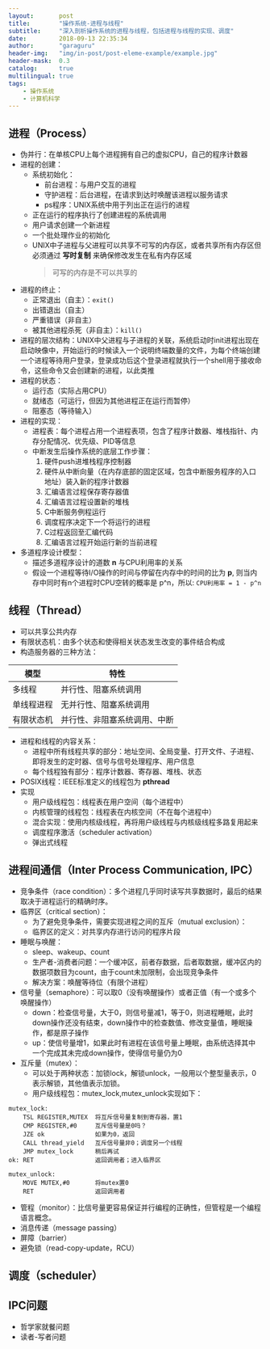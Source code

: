```yaml
---
layout:       post
title:        "操作系统-进程与线程"
subtitle:     "深入剖析操作系统的进程与线程，包括进程与线程的实现、调度"
date:         2018-09-13 22:35:34
author:       "garaguru"
header-img:   "img/in-post/post-eleme-example/example.jpg"
header-mask:  0.3
catalog:      true
multilingual: true
tags:
    - 操作系统
    - 计算机科学
---
```


## 进程（Process）
- 伪并行：在单核CPU上每个进程拥有自己的虚拟CPU，自己的程序计数器
- 进程的创建：
    - 系统初始化：
        - 前台进程：与用户交互的进程
        - 守护进程：后台进程，在请求到达时唤醒该进程以服务请求
        - ps程序：UNIX系统中用于列出正在运行的进程
    - 正在运行的程序执行了创建进程的系统调用
    - 用户请求创建一个新进程
    - 一个批处理作业的初始化
    - UNIX中子进程与父进程可以共享不可写的内存区，或者共享所有内存区但必须通过 **写时复制** 来确保修改发生在私有内存区域
        >可写的内存是不可以共享的
- 进程的终止：
    - 正常退出（自主）：`exit()`
    - 出错退出（自主）
    - 严重错误（非自主）
    - 被其他进程杀死（非自主）：`kill()`
- 进程的层次结构：UNIX中父进程与子进程的关联，系统启动时init进程出现在启动映像中，开始运行的时候读入一个说明终端数量的文件，为每个终端创建一个进程等待用户登录，登录成功后这个登录进程就执行一个shell用于接收命令，这些命令又会创建新的进程，以此类推
- 进程的状态：
    - 运行态（实际占用CPU）
    - 就绪态（可运行，但因为其他进程正在运行而暂停）
    - 阻塞态（等待输入）
- 进程的实现：
    - 进程表：每个进程占用一个进程表项，包含了程序计数器、堆栈指针、内存分配情况、优先级、PID等信息
    - 中断发生后操作系统的底层工作步骤：
        1. 硬件push进堆栈程序控制器
        2. 硬件从中断向量（在内存底部的固定区域，包含中断服务程序的入口地址）装入新的程序计数器
        3. 汇编语言过程保存寄存器值
        4. 汇编语言过程设置新的堆栈
        5. C中断服务例程运行
        6. 调度程序决定下一个将运行的进程
        7. C过程返回至汇编代码
        8. 汇编语言过程开始运行新的当前进程
- 多道程序设计模型：
    - 描述多道程序设计的道数 **n** 与CPU利用率的关系
    - 假设一个进程等待I/O操作的时间与停留在内存中的时间的比为 **p**, 则当内存中同时有n个进程时CPU空转的概率是 p^n，所以: `CPU利用率 = 1 - p^n`

## 线程（Thread）
- 可以共享公共内存
- 有限状态机：由多个状态和使得相关状态发生改变的事件结合构成
- 构造服务器的三种方法：

|模型|特性|
|---|---|
|多线程|并行性、阻塞系统调用|
|单线程进程|无并行性、阻塞系统调用|
|有限状态机|并行性、非阻塞系统调用、中断|

- 进程和线程的内容关系：
    - 进程中所有线程共享的部分：地址空间、全局变量、打开文件、子进程、即将发生的定时器、信号与信号处理程序、用户信息
    - 每个线程独有部分：程序计数器、寄存器、堆栈、状态
- POSIX线程：IEEE标准定义的线程包为 **pthread**
- 实现
    - 用户级线程包：线程表在用户空间（每个进程中）
    - 内核管理的线程包：线程表在内核空间（不在每个进程中）
    - 混合实现：使用内核级线程，再将用户级线程与内核级线程多路复用起来
    - 调度程序激活（scheduler activation）
    - 弹出式线程

## 进程间通信（Inter Process Communication, IPC）
- 竞争条件（race condition）：多个进程几乎同时读写共享数据时，最后的结果取决于进程运行的精确时序。
- 临界区（critical section）：
    - 为了避免竞争条件，需要实现进程之间的互斥（mutual exclusion）：
    - 临界区的定义：对共享内存进行访问的程序片段
- 睡眠与唤醒：
    - sleep、wakeup、count
    - 生产者-消费者问题：一个缓冲区，前者存数据，后者取数据，缓冲区内的数据项数目为count，由于count未加限制，会出现竞争条件
    - 解决方案：唤醒等待位（有限个进程）
- 信号量（semaphore）：可以取0（没有唤醒操作）或者正值（有一个或多个唤醒操作）
    - down：检查信号量，大于0，则信号量减1，等于0，则进程睡眠，此时down操作还没有结束，down操作中的检查数值、修改变量值，睡眠操作，都是原子操作
    - up：使信号量增1，如果此时有进程在该信号量上睡眠，由系统选择其中一个完成其未完成down操作，使得信号量仍为0
- 互斥量（mutex）：
    - 可以处于两种状态：加锁lock，解锁unlock，一般用以个整型量表示，0表示解锁，其他值表示加锁。
    - 用户级线程包：mutex_lock,mutex_unlock实现如下：

```
mutex_lock:
    TSL REGISTER,MUTEX  将互斥信号量复制到寄存器，置1
    CMP REGISTER,#0     互斥信号量是0吗？
    JZE ok              如果为0，返回
    CALL thread_yield   互斥信号量非0；调度另一个线程
    JMP mutex_lock      稍后再试
ok: RET                 返回调用者；进入临界区

mutex_unlock:
    MOVE MUTEX,#0       将mutex置0
    RET                 返回调用者

```
- 管程（monitor）：比信号量更容易保证并行编程的正确性，但管程是一个编程语言概念。
- 消息传递（message passing）
- 屏障（barrier）
- 避免锁（read-copy-update，RCU）

## 调度（scheduler）

## IPC问题
- 哲学家就餐问题
- 读者-写者问题
